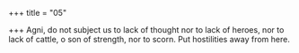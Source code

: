 +++
title = "05"

+++
Agni, do not subject us to lack of thought nor to lack of heroes,
nor to lack of cattle, o son of strength, nor to scorn. Put hostilities away  from here.